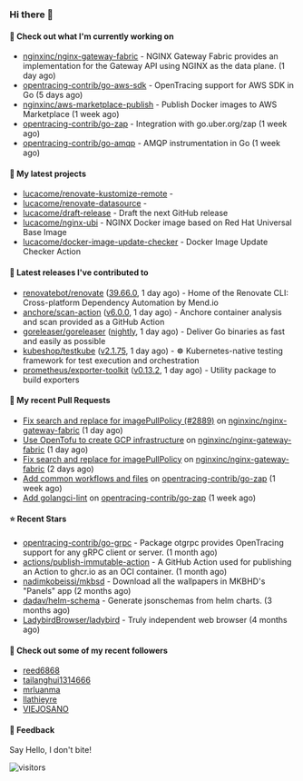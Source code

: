 ### Hi there 👋

#### 👷 Check out what I'm currently working on

- [nginxinc/nginx-gateway-fabric](https://github.com/nginxinc/nginx-gateway-fabric) - NGINX Gateway Fabric provides an implementation for the Gateway API using NGINX as the data plane. (1 day ago)
- [opentracing-contrib/go-aws-sdk](https://github.com/opentracing-contrib/go-aws-sdk) - OpenTracing support for AWS SDK in Go (5 days ago)
- [nginxinc/aws-marketplace-publish](https://github.com/nginxinc/aws-marketplace-publish) - Publish Docker images to AWS Marketplace (1 week ago)
- [opentracing-contrib/go-zap](https://github.com/opentracing-contrib/go-zap) - Integration with go.uber.org/zap (1 week ago)
- [opentracing-contrib/go-amqp](https://github.com/opentracing-contrib/go-amqp) - AMQP instrumentation in Go (1 week ago)

#### 🌱 My latest projects

- [lucacome/renovate-kustomize-remote](https://github.com/lucacome/renovate-kustomize-remote) - 
- [lucacome/renovate-datasource](https://github.com/lucacome/renovate-datasource) - 
- [lucacome/draft-release](https://github.com/lucacome/draft-release) - Draft the next GitHub release
- [lucacome/nginx-ubi](https://github.com/lucacome/nginx-ubi) - NGINX Docker image based on Red Hat Universal Base Image
- [lucacome/docker-image-update-checker](https://github.com/lucacome/docker-image-update-checker) - Docker Image Update Checker Action

#### 🔭 Latest releases I've contributed to

- [renovatebot/renovate](https://github.com/renovatebot/renovate) ([39.66.0](https://github.com/renovatebot/renovate/releases/tag/39.66.0), 1 day ago) - Home of the Renovate CLI: Cross-platform Dependency Automation by Mend.io
- [anchore/scan-action](https://github.com/anchore/scan-action) ([v6.0.0](https://github.com/anchore/scan-action/releases/tag/v6.0.0), 1 day ago) - Anchore container analysis and scan provided as a GitHub Action
- [goreleaser/goreleaser](https://github.com/goreleaser/goreleaser) ([nightly](https://github.com/goreleaser/goreleaser/releases/tag/nightly), 1 day ago) - Deliver Go binaries as fast and easily as possible
- [kubeshop/testkube](https://github.com/kubeshop/testkube) ([v2.1.75](https://github.com/kubeshop/testkube/releases/tag/v2.1.75), 1 day ago) - ☸️ Kubernetes-native testing framework for test execution and orchestration
- [prometheus/exporter-toolkit](https://github.com/prometheus/exporter-toolkit) ([v0.13.2](https://github.com/prometheus/exporter-toolkit/releases/tag/v0.13.2), 1 day ago) - Utility package to build exporters

#### 🔨 My recent Pull Requests

- [Fix search and replace for imagePullPolicy (#2889)](https://github.com/nginxinc/nginx-gateway-fabric/pull/2909) on [nginxinc/nginx-gateway-fabric](https://github.com/nginxinc/nginx-gateway-fabric) (1 day ago)
- [Use OpenTofu to create GCP infrastructure](https://github.com/nginxinc/nginx-gateway-fabric/pull/2898) on [nginxinc/nginx-gateway-fabric](https://github.com/nginxinc/nginx-gateway-fabric) (1 day ago)
- [Fix search and replace for imagePullPolicy](https://github.com/nginxinc/nginx-gateway-fabric/pull/2889) on [nginxinc/nginx-gateway-fabric](https://github.com/nginxinc/nginx-gateway-fabric) (2 days ago)
- [Add common workflows and files](https://github.com/opentracing-contrib/go-zap/pull/10) on [opentracing-contrib/go-zap](https://github.com/opentracing-contrib/go-zap) (1 week ago)
- [Add golangci-lint](https://github.com/opentracing-contrib/go-zap/pull/9) on [opentracing-contrib/go-zap](https://github.com/opentracing-contrib/go-zap) (1 week ago)

#### ⭐ Recent Stars

- [opentracing-contrib/go-grpc](https://github.com/opentracing-contrib/go-grpc) - Package otgrpc provides OpenTracing support for any gRPC client or server. (1 month ago)
- [actions/publish-immutable-action](https://github.com/actions/publish-immutable-action) - A GitHub Action used for publishing an Action to ghcr.io as an OCI container.  (1 month ago)
- [nadimkobeissi/mkbsd](https://github.com/nadimkobeissi/mkbsd) - Download all the wallpapers in MKBHD&#39;s &#34;Panels&#34; app (2 months ago)
- [dadav/helm-schema](https://github.com/dadav/helm-schema) - Generate jsonschemas from helm charts. (3 months ago)
- [LadybirdBrowser/ladybird](https://github.com/LadybirdBrowser/ladybird) - Truly independent web browser (4 months ago)

#### 👯 Check out some of my recent followers

- [reed6868](https://github.com/reed6868)
- [tailanghui1314666](https://github.com/tailanghui1314666)
- [mrluanma](https://github.com/mrluanma)
- [llathieyre](https://github.com/llathieyre)
- [VIEJOSANO](https://github.com/VIEJOSANO)

#### 💬 Feedback

Say Hello, I don't bite!

![visitors](https://visitor-badge.laobi.icu/badge?page_id=lucacome.visitor-badge)
#
